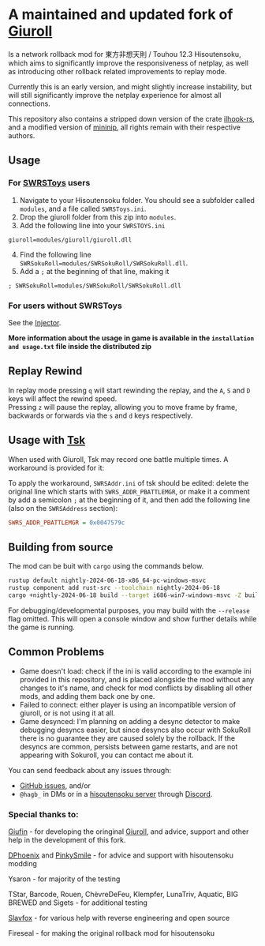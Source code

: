# A maintained and updated fork of [Giuroll](https://github.com/Giufinn/giuroll)

Is a network rollback mod for 東方非想天則 / Touhou 12.3 Hisoutensoku, which aims to significantly improve the responsiveness of netplay, as well as introducing other rollback related improvements to replay mode.  

Currently this is an early version, and might slightly increase instability, but will still significantly improve the netplay experience for almost all connections.  

This repository also contains a stripped down version of the crate [ilhook-rs](https://github.com/regomne/ilhook-rs), and a modified version of [mininip](https://github.com/SlooowAndFurious/mininip), all rights remain with their respective authors.

## Usage  

### For [SWRSToys](https://github.com/SokuDev/SokuMods/) users
1. Navigate to your Hisoutensoku folder. You should see a subfolder called `modules`, and a file called `SWRSToys.ini`.
2. Drop the giuroll folder from this zip into `modules`. 
3. Add the following line into your `SWRSTOYS.ini`
```
giuroll=modules/giuroll/giuroll.dll
```
4. Find the following line
`SWRSokuRoll=modules/SWRSokuRoll/SWRSokuRoll.dll`.
5. Add a `;` at the beginning of that line, making it
```
; SWRSokuRoll=modules/SWRSokuRoll/SWRSokuRoll.dll
```

### For users without SWRSToys
See the [Injector](https://github.com/Hagb/giuroll-injector/tree/main).  

**More information about the usage in game is available in the `installation and usage.txt` file inside the distributed zip**

## Replay Rewind  

In replay mode pressing `q` will start rewinding the replay, and the `A`, `S` and `D` keys will affect the rewind speed.  
Pressing `z` will pause the replay, allowing you to move frame by frame, backwards or forwards via the `s` and `d` keys respectively.

## Usage with [Tsk](https://wikiwiki.jp/thtools/%E5%A4%A9%E5%89%87%E8%A6%B3)

When used with Giuroll, Tsk may record one battle multiple times. A workaround is provided for it:

To apply the workaround, `SWRSAddr.ini` of tsk should be edited: delete the original line which starts with `SWRS_ADDR_PBATTLEMGR`, or make it a comment by add a semicolon `;` at the beginning of it, and then add the following line (also on the `SWRSAddress` section):

``` ini
SWRS_ADDR_PBATTLEMGR = 0x0047579c
```

## Building from source
The mod can be buit with `cargo` using the commands below.
```bash
rustup default nightly-2024-06-18-x86_64-pc-windows-msvc
rustup component add rust-src --toolchain nightly-2024-06-18
cargo +nightly-2024-06-18 build --target i686-win7-windows-msvc -Z build-std --release
```
For debugging/developmental purposes, you may build with the `--release` flag omitted. This will open a console window and show further details while the game is running. 
<!--When building from source please remember to add the `--release`/`-r` flag.-->

## Common Problems  

- Game doesn't load: check if the ini is valid according to the example ini provided in this repository, and is placed alongside the mod without any changes to it's name, and check for mod conflicts by disabling all other mods, and adding them back one by one.  
- Failed to connect: either player is using an incompatible version of giuroll, or is not using it at all.  
- Game desynced: I'm planning on adding a desync detector to make debugging desyncs easier, but since desyncs also occur with SokuRoll there is no guarantee they are caused solely by the rollback. If the desyncs are common, persists between game restarts, and are not appearing with Sokuroll, you can contact me about it.

You can send feedback about any issues through:
- [GitHub issues](https://github.com/Hagb/giuroll-hagb/issues), and/or
- `@hagb_` in DMs or in a [hisoutensoku server](https://hisouten.koumakan.jp/wiki/Discord_Servers_List) through [Discord](https://discord.com).

### Special thanks to:

[Giufin](https://github.com/Giufinn) - for developing the oringinal [Giuroll](https://github.com/Giufinn/giuroll), and advice, support and other help in the development of this fork.

[DPhoenix](https://github.com/enebe-nb) and [PinkySmile](https://github.com/Gegel85) - for advice and support with hisoutensoku modding  

Ysaron - for majority of the testing 

TStar, Barcode, Rouen, ChèvreDeFeu, Klempfer, LunaTriv, Aquatic, BIG BREWED and Sigets - for additional testing

[Slavfox](https://github.com/slavfox) - for various help with reverse engineering and open source

Fireseal - for making the original rollback mod for hisoutensoku

